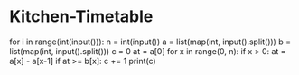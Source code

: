 # Kitchen-Timetable
for i in range(int(input())):
    n = int(input())
    a = list(map(int, input().split()))
    b = list(map(int, input().split()))
    c = 0
    at = a[0]
    for x in range(0, n):
        if x > 0:
            at = a[x] - a[x-1]
        if at >= b[x]:
            c += 1
    print(c)
